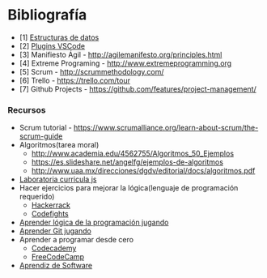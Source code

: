 # Bibliografía

- [1] [Estructuras de datos](https://users.dcc.uchile.cl/~bebustos/apuntes/cc30a/Estructuras/)
- [2] [Plugins VSCode](https://code.visualstudio.com/shortcuts/keyboard-shortcuts-windows.pdf)
- [3] Manifiesto Ágil - http://agilemanifesto.org/principles.html
- [4] Extreme Programing - http://www.extremeprogramming.org
- [5] Scrum - http://scrummethodology.com/
- [6] Trello - https://trello.com/tour
- [7] Github Projects - https://github.com/features/project-management/

### Recursos
- Scrum tutorial - https://www.scrumalliance.org/learn-about-scrum/the-scrum-guide
- Algoritmos(tarea moral) 
    - http://www.academia.edu/4562755/Algoritmos_50_Ejemplos
    - https://es.slideshare.net/angelfg/ejemplos-de-algoritmos
    - http://www.uaa.mx/direcciones/dgdv/editorial/docs/algoritmos.pdf
- [Laboratoria curricula js](https://github.com/Laboratoria/curricula-js)
- Hacer ejercicios para mejorar la lógica(lenguaje de programación requerido)
    - [Hackerrack](www.hackerrank.com)
    - [Codefights](codefights.com)
- [Aprender lógica de la programación jugando](https://studio.code.org/courses)
- [Aprender Git jugando](http://learngitbranching.js.org/)
- Aprender a programar desde cero
    - [Codecademy](www.codecademy.com/es)
    - [FreeCodeCamp](www.freecodecamp.org)
- [Aprendiz de Software](http://the-software-apprentice.makingdevs.com)
